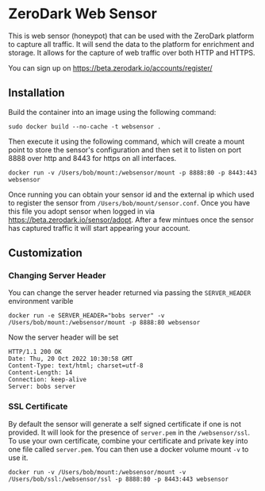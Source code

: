 # ZeroDark Web Sensor

This is web sensor (honeypot) that can be used with the ZeroDark platform to capture all traffic. It will send the data to the platform for enrichment and storage. It allows for the capture of web traffic over both HTTP and HTTPS.

You can sign up on https://beta.zerodark.io/accounts/register/

## Installation

Build the container into an image using the following command:

```
sudo docker build --no-cache -t websensor .
```


Then execute it using the following command, which will create a mount point to store the sensor's configuration and then set it to listen on port 8888 over http and 8443 for https on all interfaces.

```
docker run -v /Users/bob/mount:/websensor/mount -p 8888:80 -p 8443:443 websensor
```

Once running you can obtain your sensor id and the external ip which used to register the sensor from `/Users/bob/mount/sensor.conf`. Once you have this file you adopt sensor when logged in via https://beta.zerodark.io/sensor/adopt. After a few mintues once the sensor has captured traffic it will start appearing your account.

## Customization

### Changing Server Header

You can change the server header returned via passing the `SERVER_HEADER` environment varible 

```
docker run -e SERVER_HEADER="bobs server" -v /Users/bob/mount:/websensor/mount -p 8888:80 websensor
```

Now the server header will be set

```
HTTP/1.1 200 OK
Date: Thu, 20 Oct 2022 10:30:58 GMT
Content-Type: text/html; charset=utf-8
Content-Length: 14
Connection: keep-alive
Server: bobs server
```

### SSL Certificate

By default the sensor will generate a self signed certificate if one is not provided. It will look for the presence of `server.pem` in the `/websensor/ssl`. To use your own certificate, combine your certificate and private key into one file called `server.pem`. You can then use a docker volume mount `-v` to use it.

```
docker run -v /Users/bob/mount:/websensor/mount -v /Users/bob/ssl:/websensor/ssl -p 8888:80 -p 8443:443 websensor
```
